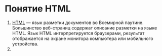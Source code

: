 # Понятие HTML

1. [HTML](https://ru.wikipedia.org/wiki/HTML) — язык разметки документов во Всемирной паутине. Большинство веб-страниц содержат описание разметки на языке HTML. Язык HTML интерпретируется браузерами, результат отображается на экране монитора компьютера или мобильного устройства.
1.
